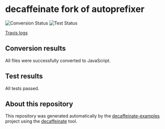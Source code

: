 # decaffeinate fork of autoprefixer

![Conversion Status](https://decaffeinate-examples.github.io/autoprefixer/conversion-status.svg)
![Test Status](https://decaffeinate-examples.github.io/autoprefixer/test-status.svg)

[Travis logs](https://travis-ci.org/decaffeinate/decaffeinate-example-builder/jobs/656534963)

## Conversion results

All files were successfully converted to JavaScript.

## Test results

All tests passed.

## About this repository

This repository was generated automatically by the [decaffeinate-examples]
project using the [decaffeinate] tool.

[decaffeinate-examples]: https://github.com/decaffeinate/decaffeinate-examples
[decaffeinate]: https://github.com/decaffeinate/decaffeinate
